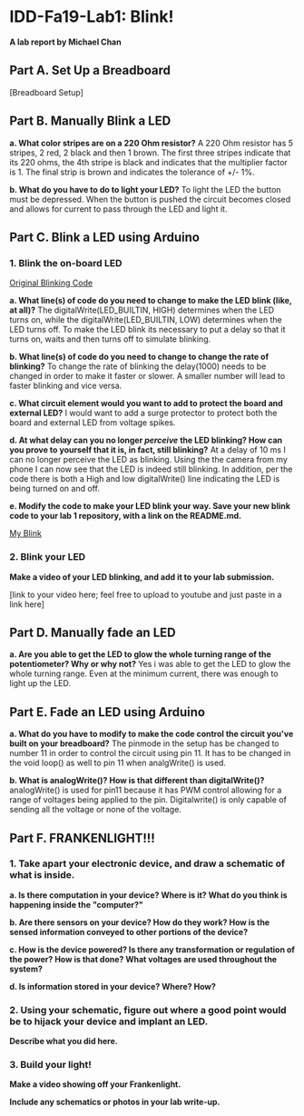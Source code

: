 # IDD-Fa19-Lab1: Blink!

**A lab report by Michael Chan**


## Part A. Set Up a Breadboard

[Breadboard Setup]


## Part B. Manually Blink a LED

**a. What color stripes are on a 220 Ohm resistor?**
A 220 Ohm resistor has 5 stripes, 2 red, 2 black and then 1 brown.  The first three stripes indicate that its 220 ohms, the 4th stripe is black and indicates that the multiplier factor is 1.  The final strip is brown and indicates the tolerance of +/- 1%.  
 
**b. What do you have to do to light your LED?**
To light the LED the button must be depressed.  When the button is pushed the circuit becomes closed and allows for current to pass through the LED and light it.

## Part C. Blink a LED using Arduino

### 1. Blink the on-board LED

[Original Blinking Code](https://github.com/mkc233/IDD-Fa18-Lab1/blob/master/originalBlinkCode)

**a. What line(s) of code do you need to change to make the LED blink (like, at all)?**
The digitalWrite(LED_BUILTIN, HIGH) determines when the LED turns on, while the digitalWrite(LED_BUILTIN, LOW) determines when the LED turns off.  To make the LED blink its necessary to put a delay so that it turns on, waits and then turns off to simulate blinking.

**b. What line(s) of code do you need to change to change the rate of blinking?**
To change the rate of blinking the delay(1000) needs to be changed in order to make it faster or slower.  A smaller number will lead to faster blinking and vice versa.

**c. What circuit element would you want to add to protect the board and external LED?**
I would want to add a surge protector to protect both the board and external LED from voltage spikes.
 
**d. At what delay can you no longer *perceive* the LED blinking? How can you prove to yourself that it is, in fact, still blinking?**
At a delay of 10 ms I can no longer perceive the LED as blinking.  Using the the camera from my phone I can now see that the LED is indeed still blinking.  In addition, per the code there is both a High and low digitalWrite() line indicating the LED is being turned on and off.

**e. Modify the code to make your LED blink your way. Save your new blink code to your lab 1 repository, with a link on the README.md.**

[My Blink](https://github.com/mkc233/IDD-Fa19-Lab1/blob/master/code/myBlink)


### 2. Blink your LED

**Make a video of your LED blinking, and add it to your lab submission.**

[link to your video here; feel free to upload to youtube and just paste in a link here]


## Part D. Manually fade an LED

**a. Are you able to get the LED to glow the whole turning range of the potentiometer? Why or why not?**
Yes i was able to get the LED to glow the whole turning range.  Even at the minimum current, there was enough to light up the LED.


## Part E. Fade an LED using Arduino

**a. What do you have to modify to make the code control the circuit you've built on your breadboard?**
The pinmode in the setup has be changed to number 11 in order to control the circuit using pin 11.  It has to be changed in the void loop() as well to pin 11 when analgWrite() is used. 

**b. What is analogWrite()? How is that different than digitalWrite()?**
analogWrite() is used for pin11 because it has PWM control allowing for a range of voltages being applied to the pin.  Digitalwrite() is only capable of sending all the voltage or none of the voltage.

## Part F. FRANKENLIGHT!!!

### 1. Take apart your electronic device, and draw a schematic of what is inside. 

**a. Is there computation in your device? Where is it? What do you think is happening inside the "computer?"**

**b. Are there sensors on your device? How do they work? How is the sensed information conveyed to other portions of the device?**

**c. How is the device powered? Is there any transformation or regulation of the power? How is that done? What voltages are used throughout the system?**

**d. Is information stored in your device? Where? How?**

### 2. Using your schematic, figure out where a good point would be to hijack your device and implant an LED.

**Describe what you did here.**

### 3. Build your light!

**Make a video showing off your Frankenlight.**

**Include any schematics or photos in your lab write-up.**
